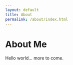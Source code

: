 ```yaml
---
layout: default
title: About
permalink: /about/index.html
---
```


# About Me

Hello world... more to come.
